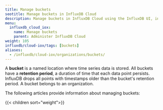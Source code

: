 ```yaml
---
title: Manage buckets
seotitle: Manage buckets in InfluxDB Cloud
description: Manage buckets in InfluxDB Cloud using the InfluxDB UI, influx CLI, or InfluxDB HTTP API.
menu:
  influxdb_cloud_iox:
    name: Manage buckets
    parent: Administer InfluxDB Cloud
weight: 105
influxdb/cloud-iox/tags: [buckets]
aliases:
  - /influxdb/cloud-iox/organizations/buckets/
---
```


A **bucket** is a named location where time series data is stored.
All buckets have a **retention period**, a duration of time that each data point persists.
InfluxDB drops all points with timestamps older than the bucket's retention period.
A bucket belongs to an organization.

The following articles provide information about managing buckets:

{{< children sort="weight">}}

